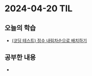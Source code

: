 # 2024-04-20 TIL
## 오늘의 학습
- [(코딩 테스트) 정수 내림차순으로 배치하기](컴퓨터%20과학%20및%20소프트웨어%20공학/Coding%20Test/프로그래머스/연습문제/정수%20내림차순으로%20배치하기.md)

## 공부한 내용
- 